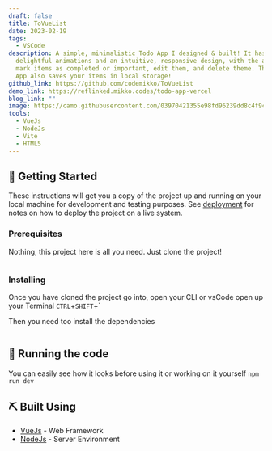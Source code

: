 ```yaml
---
draft: false
title: ToVueList
date: 2023-02-19
tags:
  - VSCode
description: A simple, minimalistic Todo App I designed & built! It has
  delightful animations and an intuitive, responsive design, with the ability to
  mark items as completed or important, edit them, and delete theme. This Todo
  App also saves your items in local storage!
github_link: https://github.com/codemikko/ToVueList
demo_link: https://reflinked.mikko.codes/todo-app-vercel
blog_link: ""
image: https://camo.githubusercontent.com/03970421355e98fd96239dd8c4f9cef4fd72cc82047d282f4f45db98ba7ce2db/68747470733a2f2f692e696d6775722e636f6d2f4e4a7a793936622e706e67
tools:
  - VueJs
  - NodeJs
  - Vite
  - HTML5
---
```

<!--StartFragment-->

## 🏁 Getting Started[](<>)

These instructions will get you a copy of the project up and running on your local machine for development and testing purposes. See [deployment](https://github.com/codemikko/ToVueList#deployment) for notes on how to deploy the project on a live system.

### [](https://github.com/codemikko/ToVueList#prerequisites)Prerequisites

Nothing, this project here is all you need. Just clone the project!

```

```

### [](https://github.com/codemikko/ToVueList#installing)Installing

Once you have cloned the project go into, open your CLI or vsCode open up your Terminal `CTRL`+`SHIFT`+`

Then you need too install the dependencies

```

```

## [](https://github.com/codemikko/ToVueList#-running-the-code-)🔧 Running the code[](<>)

You can easily see how it looks before using it or working on it yourself `npm run dev`

## [](https://github.com/codemikko/ToVueList#%EF%B8%8F-built-using-)⛏️ Built Using[](<>)

* [VueJs](https://vuejs.org/) - Web Framework
* [NodeJs](https://nodejs.org/en/) - Server Environment

<!--EndFragment-->